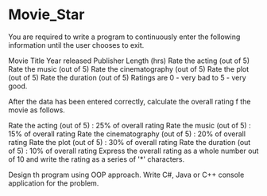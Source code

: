 # Movie_Star
You are required to write a program to continuously enter the following information until the user chooses to exit.

Movie Title
Year released
Publisher
Length (hrs)
Rate the acting (out of 5)
Rate the music (out of 5)
Rate the cinematography (out of 5)
Rate the plot (out of 5)
Rate the duration (out of 5)
Ratings are 0 - very bad to 5 - very good.

After the data has been entered correctly, calculate the overall rating f the movie as follows.

Rate the acting (out of 5) : 25% of overall rating
Rate the music (out of 5) : 15% of overall rating
Rate the cinematography (out of 5) : 20% of overall rating
Rate the plot (out of 5) : 30% of overall rating
Rate the duration (out of 5) : 10% of overall rating
Express the overall rating as a whole number out of 10 and write the rating as a series of '*' characters.

Design th program using OOP approach.
Write C#, Java or C++ console application for the problem.
